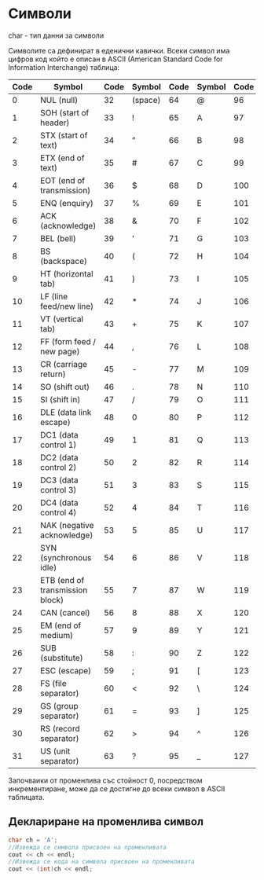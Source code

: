 # Символи

char - тип данни за символи

Символите са дефинират в еденични кавички. Всеки символ има цифров код който е описан в ASCII (American Standard Code for Information Interchange) таблица:

Code|	Symbol	|Code|	Symbol|	Code|	Symbol|	Code|	Symbol|
|--|--|--|--|--|--|--|--|
0	|NUL (null)|	32| (space)|64|	@	|96	|`|
1	|SOH (start of header)|	33|	!|65	|A|97|	a
2	|STX (start of text)|	34|	”	|66	|B	|98	|b
3	|ETX (end of text)	|35	|#	|67	|C	|99	|c
4	|EOT (end of transmission)|	36	|$	|68	|D	|100	|d
5	|ENQ (enquiry)	|37	|%	|69	|E	|101	|e
6	|ACK (acknowledge)|	38	|&|	70|	F|	102|	f
7	|BEL (bell)	|39	|’	|71|	G	|103	|g
8	|BS (backspace)|	40	|(	|72	|H	|104	|h
9	|HT (horizontal tab)|	41	|)	|73	|I	|105|	i
10	|LF (line feed/new line)|	42|	*	|74	|J	|106|	j
11	|VT (vertical tab)	|43	|+	|75	|K	|107	|k
12	|FF (form feed / new page)	|44	|,	|76	|L	|108	|l
13	|CR (carriage return)	|45	|-	|77	|M	|109	|m
14	|SO (shift out)	|46	|.	|78|	N|	110	|n
15	|SI (shift in)	|47	|/	|79	|O	|111|	o
16	|DLE (data link escape)|	48|	0|	80|	P|	112|	p
17	|DC1 (data control 1)	|49	|1|	81|	Q|	113|	q
18	|DC2 (data control 2)	|50	|2	|82	|R|	114|	r
19	|DC3 (data control 3)	|51	|3	|83	|S|	115	|s
20	|DC4 (data control 4)	|52	|4	|84	|T|	116|	t
21	|NAK (negative acknowledge)|53	|5|	85|	U|	117|	u
22	|SYN (synchronous idle)	|54	|6|	86|V|	118	|v
23	|ETB (end of transmission block)	|55|	7|	87	|W	|119|	w
24	|CAN (cancel)	|56	|8|88	|X	|120|	x
25	|EM  (end of medium)	|57	|9	|89	|Y	|121	|y
26	|SUB (substitute)	|58	|:	|90|	Z	|122|	z
27	|ESC (escape)| 59	|;	|91|	[	|123	|{
28	|FS (file separator)	|60	|<	|92	|\\	|124	|\|
29	|GS (group separator)	|61	|=|	93|	]|	125|}
30	|RS (record separator)	|62	|>|	94|	^|	126	|~
31	|US (unit separator)	|63	|?|	95|	_|	127	|DEL (delete)

Започваики от променлива със стойност 0, посредством инкрементиране, може да се достигне до всеки символ в ASCII таблицата.

## Деклариране на променлива символ

```c++
char ch = 'A';
//Извежда се символа присвоен на променливата 
cout << ch << endl;
//Извежда се кода на символа присвоен на променливата
cout << (int)ch << endl;
```

